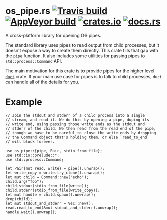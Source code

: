 # os_pipe.rs [![Travis build](https://travis-ci.org/oconnor663/os_pipe.rs.svg?branch=master)](https://travis-ci.org/oconnor663/os_pipe.rs) [![AppVeyor build](https://ci.appveyor.com/api/projects/status/89o6o64nxfl80s78/branch/master?svg=true)](https://ci.appveyor.com/project/oconnor663/os-pipe-rs/branch/master) [![crates.io](https://img.shields.io/crates/v/os_pipe.svg)](https://crates.io/crates/os_pipe) [![docs.rs](https://docs.rs/os_pipe/badge.svg)](https://docs.rs/os_pipe)

A cross-platform library for opening OS pipes.

The standard library uses pipes to read output from child processes,
but it doesn't expose a way to create them directly. This crate
fills that gap with the `pipe` function. It also includes some
utilities for passing pipes to `std::process::Command` API.

The main motivation for this crate is to provide pipes for the
higher level [`duct`](https://crates.io/crates/duct) crate. If your
main use case for pipes is to talk to child processes, `duct` can
handle all of the details for you.

# Example

```
// Join the stdout and stderr of a child process into a single
// stream, and read it. We do this by opening a pipe, duping its
// write end, using passing those write ends as the stdout and
// stderr of the child. We then read from the read end of the pipe,
// though we have to be careful to close the write ends by dropping
// the Command object that's holding them, or else `read_to_end`
// will block forever.

use os_pipe::{pipe, Pair, stdio_from_file};
use std::io::prelude::*;
use std::process::Command;

let Pair{mut read, write} = pipe().unwrap();
let write_copy = write.try_clone().unwrap();
let mut child = Command::new("echo");
child.arg("foo");
child.stdout(stdio_from_file(write));
child.stderr(stdio_from_file(write_copy));
let mut handle = child.spawn().unwrap();
drop(child);
let mut stdout_and_stderr = Vec::new();
read.read_to_end(&mut stdout_and_stderr).unwrap();
handle.wait().unwrap();
```
